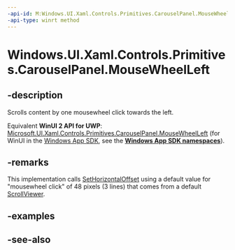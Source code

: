 ```yaml
---
-api-id: M:Windows.UI.Xaml.Controls.Primitives.CarouselPanel.MouseWheelLeft
-api-type: winrt method
---
```


<!-- Method syntax
public void MouseWheelLeft()
-->

# Windows.UI.Xaml.Controls.Primitives.CarouselPanel.MouseWheelLeft

## -description
Scrolls content by one mousewheel click towards the left.

Equivalent **WinUI 2 API for UWP**: [Microsoft.UI.Xaml.Controls.Primitives.CarouselPanel.MouseWheelLeft](/windows/winui/api/microsoft.ui.xaml.controls.primitives.carouselpanel.mousewheelleft) (for WinUI in the [Windows App SDK](/windows/apps/windows-app-sdk/), see the **[Windows App SDK namespaces](/windows/windows-app-sdk/api/winrt/)**).

## -remarks
This implementation calls [SetHorizontalOffset](carouselpanel_sethorizontaloffset_1971679761.md) using a default value for "mousewheel click" of 48 pixels (3 lines) that comes from a default [ScrollViewer](../windows.ui.xaml.controls/scrollviewer.md).

## -examples

## -see-also
